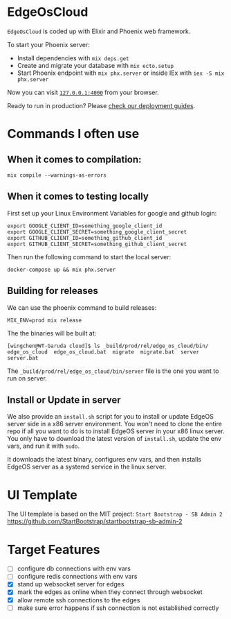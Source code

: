 # EdgeOsCloud

`EdgeOsCloud` is coded up with Elixir and Phoenix web framework. 

To start your Phoenix server:

  * Install dependencies with `mix deps.get`
  * Create and migrate your database with `mix ecto.setup`
  * Start Phoenix endpoint with `mix phx.server` or inside IEx with `iex -S mix phx.server`

Now you can visit [`127.0.0.1:4000`](http://127.0.0.1:4000) from your browser.

Ready to run in production? Please [check our deployment guides](https://hexdocs.pm/phoenix/deployment.html).

# Commands I often use

## When it comes to compilation:

```
mix compile --warnings-as-errors
```

## When it comes to testing locally

First set up your Linux Environment Variables for google and github login:

```
export GOOGLE_CLIENT_ID=something_google_client_id
export GOOGLE_CLIENT_SECRET=something_google_client_secret
export GITHUB_CLIENT_ID=something_github_client_id
export GITHUB_CLIENT_SECRET=something_github_client_secret
```

Then run the following command to start the local server:

```
docker-compose up && mix phx.server
```

## Building for releases

We can use the phoenix command to build releases:

```
MIX_ENV=prod mix release 
```

The the binaries will be built at:

```
[wingchen@WT-Garuda cloud]$ ls _build/prod/rel/edge_os_cloud/bin/
edge_os_cloud  edge_os_cloud.bat  migrate  migrate.bat  server  server.bat
```

The `_build/prod/rel/edge_os_cloud/bin/server` file is the one you want to run on server.

## Install or Update in server

We also provide an `install.sh` script for you to install or update EdgeOS server side in a x86 server environment.
You won't need to clone the entire repo if all you want to do is to install EdgeOS server in your x86 linux server.
You only have to download the latest version of `install.sh`, update the env vars, and run it with `sudo`.

It downloads the latest binary, configures env vars, and then installs EdgeOS server as a systemd service in the linux server.

# UI Template

The UI template is based on the MIT project: `Start Bootstrap - SB Admin 2` 
https://github.com/StartBootstrap/startbootstrap-sb-admin-2 

# Target Features

- [ ] configure db connections with env vars
- [ ] configure redis connections with env vars
- [x] stand up websocket server for edges
- [x] mark the edges as online when they connect through websocket
- [x] allow remote ssh connections to the edges
- [ ] make sure error happens if ssh connection is not established correctly
